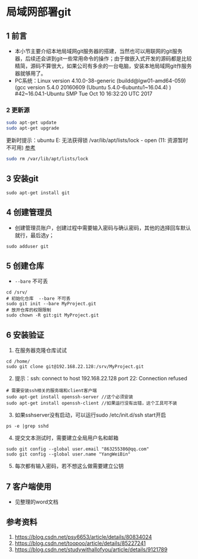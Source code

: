 # 局域网部署git        
##   1 前言    
- 本小节主要介绍本地局域网git服务器的搭建，当然也可以用联网的git服务器，后续还会讲到git一些常用命令的操作；由于做嵌入式开发的源码都是比较精简，源码不算很大，如果公司有多余的一台电脑，安装本地局域网git作服务器就够用了。    
- PC系统：Linux version 4.10.0-38-generic (buildd@lgw01-amd64-059) (gcc version 5.4.0 20160609 (Ubuntu 5.4.0-6ubuntu1~16.04.4) ) #42~16.04.1-Ubuntu SMP Tue Oct 10 16:32:20 UTC 2017    

### 2 更新源  
```bash
sudo apt-get update
sudo apt-get upgrade  
```
更新时提示：ubuntu E: 无法获得锁 /var/lib/apt/lists/lock - open (11: 资源暂时不可用) [参考](https://blog.csdn.net/xianrenmodel/article/details/81016193)    
```bash
sudo rm /var/lib/apt/lists/lock
```

## 3 安装git   
```
sudo apt-get install git   
```

## 4 创建管理员   
- 创建管理员账户，创建过程中需要输入密码与确认密码，其他的选择回车默认就行，最后选y；   
```
sudo adduser git  
```

## 5 创建仓库   
- `--bare` 不可丢   
```
cd /srv/
# 初始化仓库  --bare 不可丢 
sudo git init --bare MyProject.git
# 放开仓库的权限限制  
sudo chown -R git:git MyProject.git
```

## 6 安装验证   
1.  在服务器克隆仓库试试    
```
cd /home/
sudo git clone git@192.168.22.128:/srv/MyProject.git
```

2. 提示：ssh: connect to host 192.168.22.128 port 22: Connection refused    
```
# 需要安装ssh相关的服务端和client客户端  
sudo apt-get install openssh-server //这个必须安装
sudo apt-get install openssh-client //如果运行没有出错，这个工具可不装
```

3. 如果sshserver没有启动，可以运行sudo /etc/init.d/ssh start开启   
```
ps -e |grep sshd  
```

4. 提交文本测试时，需要建立全局用户名和邮箱    
```
sudo git config --global user.email "863255386@qq.com"
sudo git config --global user.name "YangWeiBin"
```

5. 每次都有输入密码，若不想这么做需要建立公钥   

## 7 客户端使用   
- 见整理的word文档   


## 参考资料  
1. https://blog.csdn.net/psy6653/article/details/80834024    
2. https://blog.csdn.net/toopoo/article/details/85227241   
3. https://blog.csdn.net/studywithallofyou/article/details/9121789


